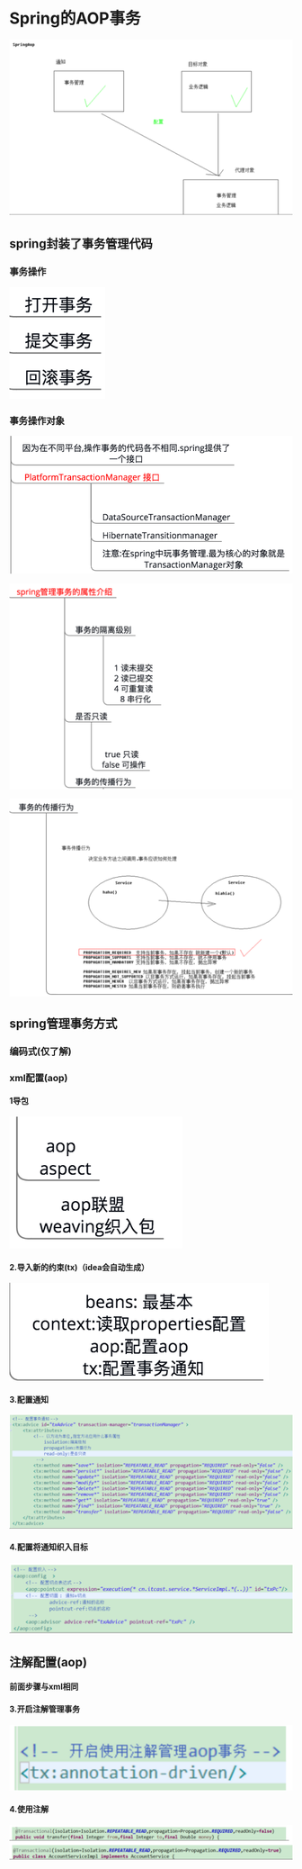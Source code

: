 # Spring的AOP事务

![](../../../.gitbook/assets/image%20%28141%29.png)

## spring封装了事务管理代码

### 事务操作

![](../../../.gitbook/assets/image%20%284%29.png)

### 事务操作对象

![](../../../.gitbook/assets/image%20%2824%29.png)

![](../../../.gitbook/assets/image%20%2823%29.png)

![](../../../.gitbook/assets/image%20%28115%29.png)

## spring管理事务方式

### 编码式\(仅了解\)

### xml配置\(aop\)

#### 1导包

![](../../../.gitbook/assets/image%20%2840%29.png)

#### 2.导入新的约束\(tx\)（idea会自动生成）

![](../../../.gitbook/assets/image%20%2879%29.png)

#### 3.配置通知

![](../../../.gitbook/assets/image%20%2837%29.png)

#### 4.配置将通知织入目标

![](../../../.gitbook/assets/image%20%2887%29.png)

## 注解配置\(aop\)

#### 前面步骤与xml相同

#### 3.开启注解管理事务

![](../../../.gitbook/assets/image%20%2842%29.png)

#### 4.使用注解

![](../../../.gitbook/assets/image%20%2898%29.png)



